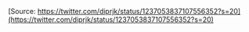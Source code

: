 [Source: https://twitter.com/diprjk/status/1237053837107556352?s=20](https://twitter.com/diprjk/status/1237053837107556352?s=20)